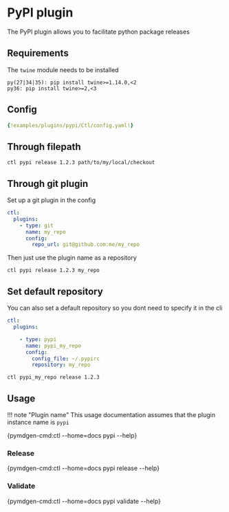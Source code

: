 # PyPI plugin

The PyPI plugin allows you to facilitate python package releases

## Requirements

The `twine` module needs to be installed

```
py(27|34|35): pip install twine>=1.14.0,<2
py36: pip install twine>=2,<3
```

## Config

```yaml
{!examples/plugins/pypi/Ctl/config.yaml!}
```

## Through filepath

```
ctl pypi release 1.2.3 path/to/my/local/checkout
```

## Through git plugin

Set up a git plugin in the config

```yaml
ctl:
  plugins:
    - type: git
      name: my_repo
      config:
        repo_url: git@github.com:me/my_repo
```

Then just use the plugin name as a repository

```
ctl pypi release 1.2.3 my_repo
```

## Set default repository

You can also set a default repository so you dont need to specify
it in the cli

```yaml
ctl:
  plugins:

    - type: pypi
      name: pypi_my_repo
      config:
        config_file: ~/.pypirc
        repository: my_repo
```

```
ctl pypi_my_repo release 1.2.3
```

## Usage

!!! note "Plugin name"
    This usage documentation assumes that the plugin instance name
    is `pypi`

{pymdgen-cmd:ctl --home=docs pypi --help}

### Release

{pymdgen-cmd:ctl --home=docs pypi release --help}

### Validate

{pymdgen-cmd:ctl --home=docs pypi validate --help}
